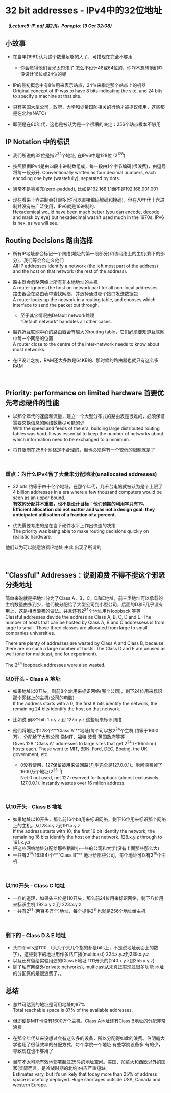 # 32 bit addresses - IPv4中的32位地址
***（Lecture5-IP.pdf 第2页，Panopto: 19 Oct 32:08)*** 

## 小故事

* 在当年(1981)认为这个数量足够的大了，可惜现在完全不够用
	* 你会觉得他们目光太短浅了 怎么不设计48或64位的，你咋不想想他们咋没设计16位或24位的呢 

* IP的最初概念中有8位用来表示站点，24位来指定那个站点上的机器  
Original concept of IP was to have 8 bits indicating the site, and 24 bits to specify a machine at that site.

* 只有美国大型公司，政府，大学和少量国防相关的行动才被提议使用，这些都是在北约(NATO)

* 即便是在80年代，这也是被认为是一个很糟的决定：256个站点根本不够用

## IP Notation 中的标识

* 我们所说的32位是指2<sup>32</sup>个地址, 在IPv6中是128位 (2<sup>128</sup>)

* 按照惯例IPv4是由四段十进制数组成，每一段由1个字节编码(很浪费)，由逗号将每一段分开. 
Conventionally written as four decimal numbers, each encoding one byte (wastefully), separated by dots.

* 通常不是零填充(zero-padded), 比如是192.168.1.1而不是192.168.001.001

* 现在看来十六进制会好很多(你可以直接编码解码和掩码)，但在70年代十六进制并没有被广泛使用，IPv6就是16进制的.  
Hexademical would have been much better (you can encode, decode and mask by eye) but hexadecimal wasn't used much in the 1970s. IPv6 is hex, as we will see. 

## Routing Decisions 路由选择

* 所有IP地址都会标记一个网络(地址的第一段部分)和该网络上的主机(剩下的部分)，我们等会会定义他们  
All IP addresses identify a network (the left most part of the address) and the host on that network (the rest of the address).

* 路由器会忽略网络上所有非本地地址的主机  
A router ignores the host on network part for all non-local addresses.  
路由器会在路由表中查找网络，并选择通过哪个接口发送数据包  
A router looks up the network in a routing table, and chooses which interface to send the packet out through.  
	* 至于其它情况由Default network处理  
	“Default network” handdles all other cases.

* 越靠近互联网中心的路由器会有越大的routing table，它们必须要知道互联网中每一个网络的位置  
A router close to the centre of the inter-network needs to know about most networks.

* 在IP设计之初，RAM还大多数是64KB的.. 那时候的路由器也就只有这么多RAM

<br/>

## Priority: performance on limited hardware 首要优先考虑硬件的性能

* 以那个年代的速度和流量，建立一个大型分布式的路由表是很难的，必须保证需要交换信息的网络数量尽可能的少  
With the speed and feeds of the era, building large distributed routing tables was hard. It was essential to keep the number of networks about which information need to be exchanged to a minimum.  

* 将其限制在256个网络是不合理的，但也必须得有一个较低的限制就是了

<br/>

### 重点：为什么IPv4留了大量未分配地址(unallocated addresses)
* 32 bits 约等于四十亿个地址，在那个年代，几千台电脑就被认为是个上限了  
4 billion addresses in a era where a few thousand computers would be seen as an upper bound.   
**有效的分配并不重要，也不是设计目标：他们预期的利用率只有1%**  
**Efficient allocation did not matter and was not a design goal: they anticipated utilisation of a fraction of a percent.**

* 优先需要考虑的是在当下硬件水平上作出快速的决策  
The priority was being able to make routing decisions quickly on realistic hardware.  

他们认为可以随意浪费IP地址 由此 出现了所谓的

<br/>

## "Classful" Addresses：说到浪费 不得不提这个邪恶分类地址

简单来说就是把地址分为了Class A，B，C，D和E地址，前三类地址可以承载的主机数量由多到少，他们被分配给了大型公司到小型公司，后面的D和E几乎没有用上，这是相当浪费的做法。并且还有2<sup>24</sup>个地址用作loopback 等等  
Classful addresses devide the address as Class A, B, C, D and E. The number of hosts that can be hosted by Class A, B and C addressess is from large to small. Those three classes are allocated from large to small companies universities. 

There are plenty of addresses are wasted by Class A and Class B, because there are no such a large number of hosts. The Class D and E are unused as well (one for multicast, one for experiment).

The 2<sup>24</sup> loopback addresses were also wasted.

### 以0开头 - Class A 地址
* 如果地址以0开头，则前8个bit用来标识网络(哪个公司)，剩下24位用来标识那个网络上的主机(公司的电脑)  
If the address starts with a 0, the first 8 bits identify the network, the remaining 24 bits identify the host on that network.

* 比如说 前8个bit: 1.x.y.z 到 127.x.y.z 这些用来标识网络

* 他们将地址中128个**“Class A”**地址(每个可以放2<sup>24</sup>个主机 约等于1600万)，分配给了大型公司 像MIT，福特 波音 英国政府等等  
Gives 128 "Class A" addresses to large sites that get 2<sup>24</sup> (~16milion) hosts each. These went to MIT, BBN, Ford, DEC, Boeing, the UK government, etc.
	* 0没有使用，127保留被用来做回路(几乎完全是127.0.0.1)。瞬间浪费掉了1600万个地址(2<sup>25-1</sup>).  
	Net 0 not used, net 127 reserved for loopback (almost exclusively 127.0.0.1). Instantly wastes over 16 milion address.

<br/>

### 以10开头 - Class B 地址

* 如果地址以10开头，那么前16个bit用来标识网络，剩下16位用来标识那个网络上的主机。从128.x.y.z到191.x.y.z  
If the address starts with 10, the first 16 bit identify the network, the remaining 16 bits identify the host on that network. 128.x.y.z through to 191.x.y.z
* 把这些网络地址分配给那些稍微小一些的公司和大学(没有上面那些那么大)
* 一共有2<sup>14</sup>(16384)个**“Class B”** 地址给那些公司，每个地址可以有2<sup>16</sup>个主机  

<br/>

### 以110开头 - Class C 地址

* 一样的道理，如果头三位是110开头，那么前24位用来标识网络，剩下八位用来标识主机 192.x.y.z 到 223.x.y.z
* 一共有2<sup>21</sup> (两百多万个)地址，每个提供2<sup>8</sup> 也就是256个地址给主机

<br />

### 剩下的 - Class D & E 地址
* 头四个bits是1110 （头几个头几个指的都是bits上，不是说地址表面上的数字），这些剩下的地址用作多路广播(multicast) 224.x.y.z到239.x.y.z 
* 以及还有留给实验用途的Class E地址 1111开头的(240.x.y.z到255.x.y.z)
* 除了私有网络外(private networks), multicast从未真正实现过很多功能 地址的分配真的是很浪费了。。

## 总结

* 总共可达到的地址是可用地址的87%  
Total reachable space is 87% of the available addresses.

* 但即便是MIT也没有1600万个主机，Class A地址还有Class B地址的分配非常浪费

* 在那个年代从来没想过会有这么多的设备，所以分配得如此的浪费。伯明翰大学也用了很低效率的分配方式，每个学院一个地址 有些学院设备多 有的少，导致现在也不够用了

* 目前不太可能有效地部署超过25%的地址空间。美国、加拿大和西欧以外的国家(实际而言，是冷战时期的北约)供应严重短缺。  
Estimates vary, but it’s unlikely that today more than 25% of address space is usefully deployed. Huge shortages outside USA, Canada and western Europe.

